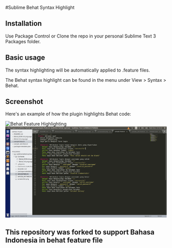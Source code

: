 #Sublime Behat Syntax Highlight

## Installation

Use Package Control or Clone the repo in your personal Sublime Text 3 Packages folder.

## Basic usage

The syntax highlighting will be automatically applied to .feature files.

The Behat syntax highlight can be found in the menu under View > Syntax > Behat.

## Screenshot

Here's an example of how the plugin highlights Behat code:

![Behat Feature Highlighting](screenshot.png)
![Behat Feature Bahasa Indonesia Highlighting](screenshot_id.png)

## This repository was forked to support Bahasa Indonesia in behat feature file